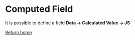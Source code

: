 # Computed Field
It is possible to define a field **Data → Calculated Value → JS**

[Return home](index.md)
